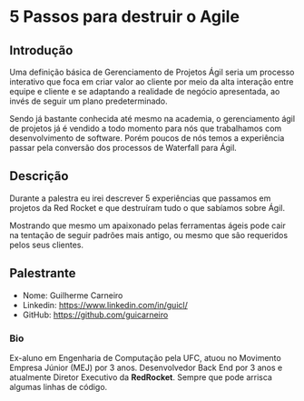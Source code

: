 # 5 Passos para destruir o Agile

## Introdução
Uma definição básica de Gerenciamento de Projetos Ágil seria um processo interativo que foca em criar valor ao cliente por meio da alta interação entre equipe e cliente e se adaptando a realidade de negócio apresentada, ao invés de seguir um plano predeterminado.  

Sendo já bastante conhecida até mesmo na academia, o gerenciamento ágil de projetos já é vendido a todo momento para nós que trabalhamos com desenvolvimento de software. Porém poucos de nós temos a experiência passar pela conversão dos processos de Waterfall para Ágil.


## Descrição
Durante a palestra eu irei descrever 5 experiências que passamos em projetos da Red Rocket e que destruíram tudo o que sabíamos sobre Ágil.

Mostrando que mesmo um apaixonado pelas ferramentas ágeis pode cair na tentação de seguir padrões mais antigo, ou mesmo que são requeridos pelos seus clientes.

## Palestrante
- Nome: Guilherme Carneiro
- Linkedin: https://www.linkedin.com/in/guicl/
- GitHub: https://github.com/guicarneiro

### Bio
Ex-aluno em Engenharia de Computação pela UFC, atuou no Movimento Empresa Júnior (MEJ) por 3 anos. Desenvolvedor Back End por 3 anos e atualmente Diretor Executivo da **RedRocket**. Sempre que pode arrisca algumas linhas de código.